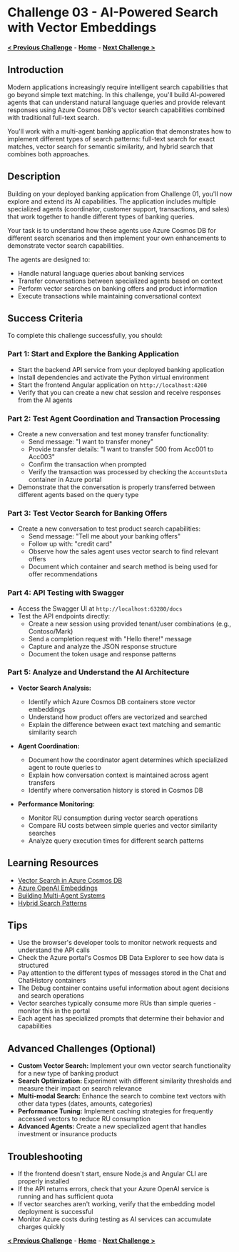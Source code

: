 # Challenge 03 - AI-Powered Search with Vector Embeddings

**[< Previous Challenge](./Challenge-02.md)** - **[Home](../README.md)** - **[Next Challenge >](./Challenge-04.md)**

## Introduction

Modern applications increasingly require intelligent search capabilities that go beyond simple text matching. In this challenge, you'll build AI-powered agents that can understand natural language queries and provide relevant responses using Azure Cosmos DB's vector search capabilities combined with traditional full-text search.

You'll work with a multi-agent banking application that demonstrates how to implement different types of search patterns: full-text search for exact matches, vector search for semantic similarity, and hybrid search that combines both approaches.

## Description

Building on your deployed banking application from Challenge 01, you'll now explore and extend its AI capabilities. The application includes multiple specialized agents (coordinator, customer support, transactions, and sales) that work together to handle different types of banking queries.

Your task is to understand how these agents use Azure Cosmos DB for different search scenarios and then implement your own enhancements to demonstrate vector search capabilities.

The agents are designed to:
- Handle natural language queries about banking services
- Transfer conversations between specialized agents based on context
- Perform vector searches on banking offers and product information
- Execute transactions while maintaining conversational context

## Success Criteria

To complete this challenge successfully, you should:

### Part 1: Start and Explore the Banking Application

- Start the backend API service from your deployed banking application
- Install dependencies and activate the Python virtual environment
- Start the frontend Angular application on `http://localhost:4200`
- Verify that you can create a new chat session and receive responses from the AI agents

### Part 2: Test Agent Coordination and Transaction Processing

- Create a new conversation and test money transfer functionality:
  - Send message: \"I want to transfer money\"
  - Provide transfer details: \"I want to transfer 500 from Acc001 to Acc003\"
  - Confirm the transaction when prompted
  - Verify the transaction was processed by checking the `AccountsData` container in Azure portal
- Demonstrate that the conversation is properly transferred between different agents based on the query type

### Part 3: Test Vector Search for Banking Offers

- Create a new conversation to test product search capabilities:
  - Send message: \"Tell me about your banking offers\"
  - Follow up with: \"credit card\"
  - Observe how the sales agent uses vector search to find relevant offers
  - Document which container and search method is being used for offer recommendations

### Part 4: API Testing with Swagger

- Access the Swagger UI at `http://localhost:63280/docs`
- Test the API endpoints directly:
  - Create a new session using provided tenant/user combinations (e.g., Contoso/Mark)
  - Send a completion request with \"Hello there!\" message
  - Capture and analyze the JSON response structure
  - Document the token usage and response patterns

### Part 5: Analyze and Understand the AI Architecture

- **Vector Search Analysis:**
  - Identify which Azure Cosmos DB containers store vector embeddings
  - Understand how product offers are vectorized and searched
  - Explain the difference between exact text matching and semantic similarity search

- **Agent Coordination:**
  - Document how the coordinator agent determines which specialized agent to route queries to
  - Explain how conversation context is maintained across agent transfers
  - Identify where conversation history is stored in Cosmos DB

- **Performance Monitoring:**
  - Monitor RU consumption during vector search operations
  - Compare RU costs between simple queries and vector similarity searches
  - Analyze query execution times for different search patterns

## Learning Resources

- [Vector Search in Azure Cosmos DB](https://docs.microsoft.com/azure/cosmos-db/vector-search)
- [Azure OpenAI Embeddings](https://docs.microsoft.com/azure/cognitive-services/openai/concepts/embeddings)
- [Building Multi-Agent Systems](https://docs.microsoft.com/azure/cognitive-services/openai/concepts/advanced-usage)
- [Hybrid Search Patterns](https://docs.microsoft.com/azure/search/hybrid-search-overview)

## Tips

- Use the browser's developer tools to monitor network requests and understand the API calls
- Check the Azure portal's Cosmos DB Data Explorer to see how data is structured
- Pay attention to the different types of messages stored in the Chat and ChatHistory containers
- The Debug container contains useful information about agent decisions and search operations
- Vector searches typically consume more RUs than simple queries - monitor this in the portal
- Each agent has specialized prompts that determine their behavior and capabilities

## Advanced Challenges (Optional)

- **Custom Vector Search:** Implement your own vector search functionality for a new type of banking product
- **Search Optimization:** Experiment with different similarity thresholds and measure their impact on search relevance
- **Multi-modal Search:** Enhance the search to combine text vectors with other data types (dates, amounts, categories)
- **Performance Tuning:** Implement caching strategies for frequently accessed vectors to reduce RU consumption
- **Advanced Agents:** Create a new specialized agent that handles investment or insurance products

## Troubleshooting

- If the frontend doesn't start, ensure Node.js and Angular CLI are properly installed
- If the API returns errors, check that your Azure OpenAI service is running and has sufficient quota
- If vector searches aren't working, verify that the embedding model deployment is successful
- Monitor Azure costs during testing as AI services can accumulate charges quickly

**[< Previous Challenge](./Challenge-02.md)** - **[Home](../README.md)** - **[Next Challenge >](./Challenge-04.md)**
